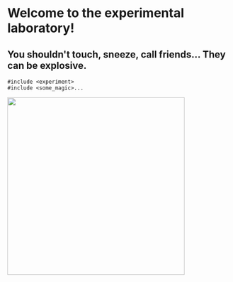 # Welcome to the experimental laboratory! 
<h2> You shouldn't touch, sneeze, call friends... They can be explosive.</h2>
<pre><code>#include &lt;experiment&gt;
#include &lt;some_magic&gt;...</code></pre>

<img src="https://i1.wp.com/www.workplacechemistry.com.au/wp-content/uploads/2018/04/AdobeStock_101151372.jpeg" height=400 weight=600 />
